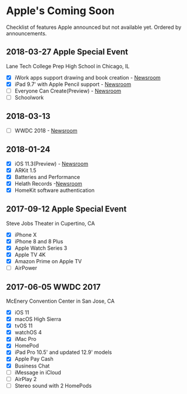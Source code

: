 # Apple's Coming Soon
Checklist of features Apple announced but not available yet. Ordered by announcements.

## 2018-03-27 Apple Special Event
Lane Tech College Prep High School in Chicago, IL
- [x] iWork apps support drawing and book creation - [Newsroom](https://www.apple.com/newsroom/2018/03/iwork-update-brings-drawing-book-creation-and-more-to-pages-numbers-and-keynote/)
- [x] iPad 9.7' with Apple Pencil support - [Newsroom](https://www.apple.com/newsroom/2018/03/apple-introduces-new-9-7-inch-ipad-with-apple-pencil-support/)
- [ ] Everyone Can Create(Preview) - [Newsroom](https://www.apple.com/newsroom/2018/03/apple-unveils-everyone-can-create-curriculum-to-spark-student-creativity/)
- [ ] Schoolwork

## 2018-03-13
- [ ] WWDC 2018 - [Newsroom](https://www.apple.com/newsroom/2018/03/apples-worldwide-developers-conference-kicks-off-june-4-in-san-jose/)

## 2018-01-24
- [x] iOS 11.3(Preview) - [Newsroom](https://www.apple.com/newsroom/2018/01/apple-previews-ios-11-3/)
- [x] ARKit 1.5
- [x] Batteries and Performance
- [x] Helath Records -[Newsroom](https://www.apple.com/newsroom/2018/01/apple-announces-effortless-solution-bringing-health-records-to-iPhone/)
- [x] HomeKit software authentication

## 2017-09-12 Apple Special Event
Steve Jobs Theater in Cupertino, CA
- [x] iPhone X
- [x] iPhone 8 and 8 Plus
- [x] Apple Watch Series 3
- [x] Apple TV 4K
- [x] Amazon Prime on Apple TV
- [ ] AirPower

## 2017-06-05 WWDC 2017
McEnery Convention Center in San Jose, CA
- [x] iOS 11
- [x] macOS High Sierra
- [x] tvOS 11
- [x] watchOS 4
- [x] iMac Pro
- [x] HomePod
- [x] iPad Pro 10.5' and updated 12.9' models
- [x] Apple Pay Cash
- [x] Business Chat
- [ ] iMessage in iCloud
- [ ] AirPlay 2
- [ ] Stereo sound with 2 HomePods
